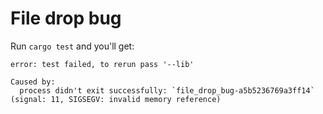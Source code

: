 # File drop bug

Run `cargo test` and you'll get:


    error: test failed, to rerun pass '--lib'
    
    Caused by:
      process didn't exit successfully: `file_drop_bug-a5b5236769a3ff14` (signal: 11, SIGSEGV: invalid memory reference)

